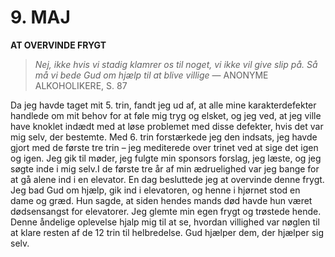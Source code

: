 # 9. MAJ

**AT OVERVINDE FRYGT**

> *Nej, ikke hvis vi stadig klamrer os til noget, vi ikke vil give slip på. Så må vi bede Gud om hjælp til at blive villige*
> — ANONYME ALKOHOLIKERE, S. 87

Da jeg havde taget mit 5. trin, fandt jeg ud af, at alle mine karakterdefekter handlede om mit behov for at føle mig tryg og elsket, og jeg ved, at jeg ville have knoklet indædt med at løse problemet med disse defekter, hvis det var mig selv, der bestemte. Med 6. trin forstærkede jeg den indsats, jeg havde gjort med de første tre trin – jeg mediterede over trinet ved at sige det igen og igen. Jeg gik til møder, jeg fulgte min sponsors forslag, jeg læste, og jeg søgte inde i mig selv.I de første tre år af min ædruelighed var jeg bange for at gå alene ind i en elevator. En dag besluttede jeg at overvinde denne frygt. Jeg bad Gud om hjælp, gik ind i elevatoren, og henne i hjørnet stod en dame og græd. Hun sagde, at siden hendes mands død havde hun været dødsensangst for elevatorer. Jeg glemte min egen frygt og trøstede hende. Denne åndelige oplevelse hjalp mig til at se, hvordan villighed var nøglen til at klare resten af de 12 trin til helbredelse. Gud hjælper dem, der hjælper sig selv.
